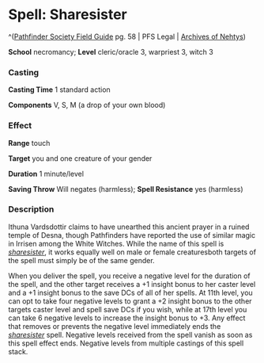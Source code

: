 # Spell: Sharesister

^([Pathfinder Society Field Guide][ss-sharesister] pg. 58 | PFS Legal | [Archives of Nehtys][sn-sharesister])

**School** necromancy; **Level** cleric/oracle 3, warpriest 3, witch 3

### Casting

**Casting Time** 1 standard action  

**Components** V, S, M (a drop of your own blood)

### Effect

**Range** touch  

**Target** you and one creature of your gender  

**Duration** 1 minute/level  

**Saving Throw** Will negates (harmless); **Spell Resistance** yes (harmless)

### Description

Ithuna Vardsdottir claims to have unearthed this ancient prayer in a ruined temple of Desna, though Pathfinders have reported the use of similar magic in Irrisen among the White Witches. While the name of this spell is _[sharesister]_, it works equally well on male or female creaturesboth targets of the spell must simply be of the same gender.  

When you deliver the spell, you receive a negative level for the duration of the spell, and the other target receives a +1 insight bonus to her caster level and a +1 insight bonus to the save DCs of all of her spells. At 11th level, you can opt to take four negative levels to grant a +2 insight bonus to the other targets caster level and spell save DCs if you wish, while at 17th level you can take 6 negative levels to increase the insight bonus to +3. Any effect that removes or prevents the negative level immediately ends the _[sharesister]_ spell. Negative levels received from the spell vanish as soon as this spell effect ends. Negative levels from multiple castings of this spell stack.

[ss-sharesister]: http://paizo.com/store/games/rolep
[sn-sharesister]: http://www.archivesofnethys.com/SpellDisplay.aspx?ItemName=Sharesister
[sharesister]: http://www.archivesofnethys.com/SpellDisplay.aspx?ItemName=sharesister